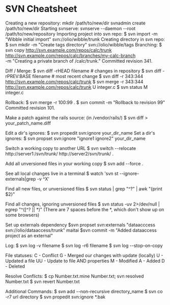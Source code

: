 SVN Cheatsheet
==============

Creating a new repository:
  mkdir /path/to/new/dir
  svnadmin create /path/to/new/dir
Starting svnserve:
    svnserve --daemon --root /path/to/new/repository
Importing project into svn repo:
  $ svn import -m "Wibble initial import" svn://olio/wibble/trunk
Creating directory in svn repo:
  $ svn mkdir -m "Create tags directory" svn://olio/wibble/tags
Branching:
  $ svn copy http://svn.example.com/repos/calc/trunk \
           http://svn.example.com/repos/calc/branches/my-calc-branch \
      -m "Creating a private branch of /calc/trunk."
  Committed revision 341.

Diff / Merge:
 $ svn diff -rHEAD filename # changes in repository
 $ svn diff -rPREV:BASE filename # most recent change
 $ svn diff -r 343:344 http://svn.example.com/repos/calc/trunk
 $ svn merge -r 343:344 http://svn.example.com/repos/calc/trunk
 U  integer.c
 $ svn status
 M  integer.c

Rollback:
  $ svn merge -r 100:99 .
  $ svn commit -m "Rollback to revision 99"
  Committed revision 101.

Make a patch against the rails source:
  (in /vendor/rails/) $ svn diff > your_patch_name.diff

Edit a dir's ignores:
 $ svn propedit svn:ignore your_dir_name
Set a dir's ignores:
 $ svn propset svn:ignore "ignore1 ignore2" your_dir_name

Switch a working copy to another URL
 $ svn switch --relocate http://server1:/svn/trunk/ http://server2/svn/trunk/ .

Add all unversioned files in your working copy
 $ svn add --force .

See all local changes live in a terminal
 $ watch 'svn st --ignore-externals|grep -v ^X'

Find all new files, or unversioned files
 $ svn status | grep "^\?" | awk "{print \$2}"

Find all changes, ignoring unversioned files
 $ svn status -uv 2>/dev/null | egrep "^([^\? ]|       \*)"
 (There are 7 spaces before the \*, which don't show up on some browsers)

Set up externals dependency
  $svn propset svn:externals "dataacccess svn://olio/dataaccess/trunk" maitai
    $svn commit -m "Added dataaccess project as an external"

Log:
 $ svn log -v filename
 $ svn log -r6 filename
 $ svn log --stop-on-copy

File statuses:
 C  - Conflict
 G  - Merged our changes with update (locally)
 U  - Updated a file
 UU - Update to file AND properties
 M  - Modified
 A  - Added
 D  - Deleted

Resolve Conflicts:
 $ cp Number.txt.mine Number.txt; svn resolved Number.txt
 $ svn revert Number.txt

Additional Commands:
 $ svn add --non-recursive directory_name
 $ svn co -r7 url directory
 $ svn propedit svn:ignore *.bak
